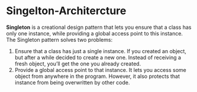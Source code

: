 # Singelton-Architercture
**Singleton** is a creational design pattern that lets you ensure that
a class has only one instance, while providing a global access
point to this instance.
The Singleton pattern solves two problems:
1. Ensure that a class has just a single instance. If you created an
object, but after a while decided to create a new one. Instead of
receiving a fresh object, you’ll get the one you already created.
2. Provide a global access point to that instance. It lets you access
some object from anywhere in the program. However, it also protects
that instance from being overwritten by other code.

